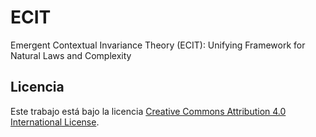 # ECIT
Emergent Contextual Invariance Theory (ECIT): Unifying Framework for Natural Laws and Complexity

## Licencia
Este trabajo está bajo la licencia [Creative Commons Attribution 4.0 International License](https://creativecommons.org/licenses/by/4.0/).
